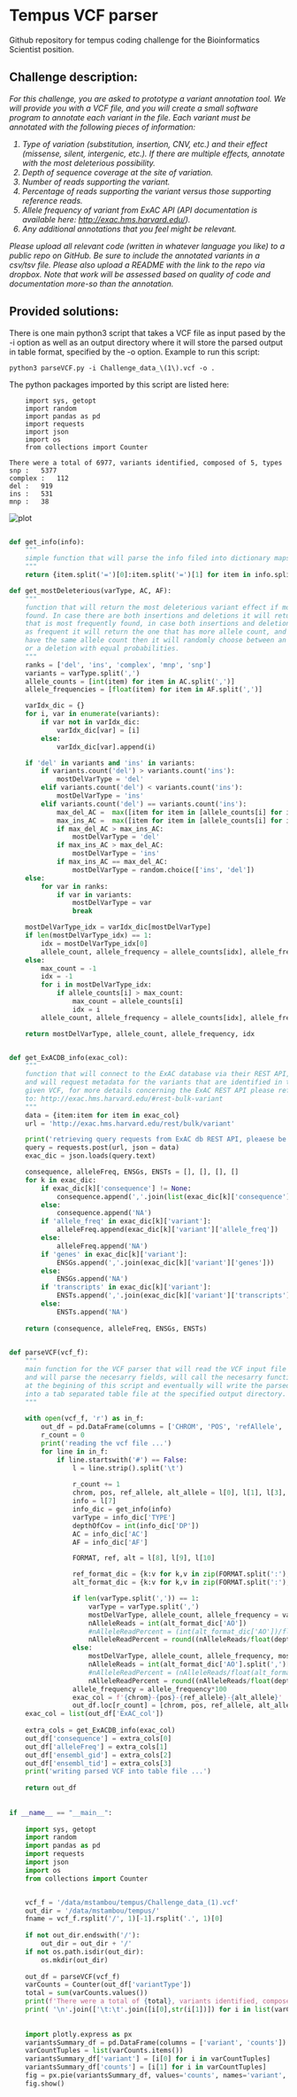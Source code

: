 # Tempus VCF parser
Github repository for tempus coding challenge for the Bioinformatics Scientist position.

## Challenge description:

<em>
For this challenge, you are asked to prototype a variant annotation tool. We will provide you with a VCF file, and you will create a small software program to annotate each variant in the file. Each variant must be annotated with the following pieces of information: 
 
1. Type of variation (substitution, insertion, CNV, etc.) and their effect (missense, silent, intergenic, etc.). If there are multiple effects, annotate with the most deleterious possibility.
2. Depth of sequence coverage at the site of variation.
3. Number of reads supporting the variant.
4. Percentage of reads supporting the variant versus those supporting reference reads.
5. Allele frequency of variant from ExAC API (API documentation is available here: http://exac.hms.harvard.edu/).
6. Any additional annotations that you feel might be relevant.
 
Please upload all relevant code (written in whatever language you like) to a public repo on GitHub. Be sure to include the annotated variants in a csv/tsv file. Please also upload a README with the link to the repo via dropbox. Note that work will be assessed based on quality of code and documentation more-so than the annotation.
</em>

## Provided solutions:

There is one main python3 script that takes a VCF file as input pased by the -i option as well as an output directory where it will store the parsed output in table format, specified by the -o option. Example to run this script:

```python3
python3 parseVCF.py -i Challenge_data_\(1\).vcf -o .
```

The python packages imported by this script are listed here:

```
    import sys, getopt
    import random
    import pandas as pd
    import requests
    import json
    import os
    from collections import Counter
```

    There were a total of 6977, variants identified, composed of 5, types
    snp	:	5377
    complex	:	112
    del	:	919
    ins	:	531
    mnp	:	38


    
![plot](variantComposition.png)


```python

def get_info(info):
    """
    simple function that will parse the info filed into dictionary maps
    """
    return {item.split('=')[0]:item.split('=')[1] for item in info.split(';')}

def get_mostDeleterious(varType, AC, AF):
    """
    function that will return the most deleterious variant effect if more than one is
    found. In case there are both insertions and deletions it will return the one 
    that is most frequently found, in case both insertions and deletions are mentioned
    as frequent it will return the one that has more allele count, and in case they 
    have the same allele count then it will randomly choose between an insertion
    or a deletion with equal probabilities.
    """        
    ranks = ['del', 'ins', 'complex', 'mnp', 'snp']
    variants = varType.split(',')
    allele_counts = [int(item) for item in AC.split(',')]
    allele_frequencies = [float(item) for item in AF.split(',')]

    varIdx_dic = {}
    for i, var in enumerate(variants):
        if var not in varIdx_dic:
            varIdx_dic[var] = [i]
        else:
            varIdx_dic[var].append(i)

    if 'del' in variants and 'ins' in variants:
        if variants.count('del') > variants.count('ins'):
            mostDelVarType = 'del'
        elif variants.count('del') < variants.count('ins'):
            mostDelVarType = 'ins'
        elif variants.count('del') == variants.count('ins'):
            max_del_AC =  max([item for item in [allele_counts[i] for i in varIdx_dic['del']] ])
            max_ins_AC =  max([item for item in [allele_counts[i] for i in varIdx_dic['del']] ])
            if max_del_AC > max_ins_AC:
                mostDelVarType = 'del'
            if max_ins_AC > max_del_AC:
                mostDelVarType = 'ins'
            if max_ins_AC == max_del_AC:
                mostDelVarType = random.choice(['ins', 'del'])
    else:
        for var in ranks:
            if var in variants:
                mostDelVarType = var
                break

    mostDelVarType_idx = varIdx_dic[mostDelVarType]
    if len(mostDelVarType_idx) == 1:
        idx = mostDelVarType_idx[0]
        allele_count, allele_frequency = allele_counts[idx], allele_frequencies[idx]
    else:
        max_count = -1
        idx = -1
        for i in mostDelVarType_idx:
            if allele_counts[i] > max_count:
                max_count = allele_counts[i]
                idx = i
        allele_count, allele_frequency = allele_counts[idx], allele_frequencies[idx]

    return mostDelVarType, allele_count, allele_frequency, idx


def get_ExACDB_info(exac_col):
    """
    function that will connect to the ExAC database via their REST API,
    and will request metadata for the variants that are identified in the 
    given VCF, for more details concerning the ExAC REST API please refer
    to: http://exac.hms.harvard.edu/#rest-bulk-variant
    """
    data = {item:item for item in exac_col}
    url = 'http://exac.hms.harvard.edu/rest/bulk/variant'

    print('retrieving query requests from ExAC db REST API, pleaese be patient ...')
    query = requests.post(url, json = data)
    exac_dic = json.loads(query.text)

    consequence, alleleFreq, ENSGs, ENSTs = [], [], [], []
    for k in exac_dic:
        if exac_dic[k]['consequence'] != None:
            consequence.append(','.join(list(exac_dic[k]['consequence'].keys())))        
        else:
            consequence.append('NA')        
        if 'allele_freq' in exac_dic[k]['variant']:
            alleleFreq.append(exac_dic[k]['variant']['allele_freq'])        
        else:
            alleleFreq.append('NA')        
        if 'genes' in exac_dic[k]['variant']:
            ENSGs.append(','.join(exac_dic[k]['variant']['genes']))        
        else:
            ENSGs.append('NA')    
        if 'transcripts' in exac_dic[k]['variant']:
            ENSTs.append(','.join(exac_dic[k]['variant']['transcripts']))        
        else:
            ENSTs.append('NA')
            
    return (consequence, alleleFreq, ENSGs, ENSTs)
    

def parseVCF(vcf_f):
    """
    main function for the VCF parser that will read the VCF input file line by line
    and will parse the necesarry fields, will call the necesarry functions predefined
    at the begining of this script and eventually will write the parsed VCF file 
    into a tab separated table file at the specified output directory.
    """
    
    with open(vcf_f, 'r') as in_f:
        out_df = pd.DataFrame(columns = ['CHROM', 'POS', 'refAllele', 'alternativeAllele', 'variantType', 'depthOfCoverage', 'nReadsVariant', 'variantReads_%', 'ExAC_col'])
        r_count = 0
        print('reading the vcf file ...')
        for line in in_f:
            if line.startswith('#') == False:
                l = line.strip().split('\t')
                
                r_count += 1
                chrom, pos, ref_allele, alt_allele = l[0], l[1], l[3], l[4]
                info = l[7]
                info_dic = get_info(info)
                varType = info_dic['TYPE']
                depthOfCov = int(info_dic['DP'])
                AC = info_dic['AC']
                AF = info_dic['AF']

                FORMAT, ref, alt = l[8], l[9], l[10]

                ref_format_dic = {k:v for k,v in zip(FORMAT.split(':'), ref.split(':'))}
                alt_format_dic = {k:v for k,v in zip(FORMAT.split(':'), alt.split(':'))}

                if len(varType.split(',')) == 1:
                    varType = varType.split(',')
                    mostDelVarType, allele_count, allele_frequency = varType[0], int(AC), float(AF)*100
                    nAlleleReads = int(alt_format_dic['AO'])
                    #nAlleleReadPercent = (int(alt_format_dic['AO'])/float(alt_format_dic['DP']))*100
                    nAlleleReadPercent = round((nAlleleReads/float(depthOfCov))*100, 3)
                else:
                    mostDelVarType, allele_count, allele_frequency, mostDelVarType_idx = get_mostDeleterious(varType, AC, AF)
                    nAlleleReads = int(alt_format_dic['AO'].split(',')[mostDelVarType_idx] )
                    #nAlleleReadPercent = (nAlleleReads/float(alt_format_dic['DP']))*100
                    nAlleleReadPercent = round((nAlleleReads/float(depthOfCov))*100, 3)
                allele_frequency = allele_frequency*100
                exac_col = f'{chrom}-{pos}-{ref_allele}-{alt_allele}'
                out_df.loc[r_count] = [chrom, pos, ref_allele, alt_allele, mostDelVarType, depthOfCov, nAlleleReads, nAlleleReadPercent, exac_col]
    exac_col = list(out_df['ExAC_col'])
    
    extra_cols = get_ExACDB_info(exac_col)
    out_df['consequence'] = extra_cols[0]
    out_df['alleleFreq'] = extra_cols[1]
    out_df['ensembl_gid'] = extra_cols[2]
    out_df['ensembl_tid'] = extra_cols[3]
    print('writing parsed VCF into table file ...')
    
    return out_df
    
    
if __name__ == "__main__":
    
    import sys, getopt
    import random
    import pandas as pd
    import requests
    import json
    import os
    from collections import Counter


    vcf_f = '/data/mstambou/tempus/Challenge_data_(1).vcf'
    out_dir = '/data/mstambou/tempus/'
    fname = vcf_f.rsplit('/', 1)[-1].rsplit('.', 1)[0]
    
    if not out_dir.endswith('/'):
        out_dir = out_dir + '/'
    if not os.path.isdir(out_dir):
        os.mkdir(out_dir)
        
    out_df = parseVCF(vcf_f)
    varCounts = Counter(out_df['variantType'])
    total = sum(varCounts.values())
    print(f'There were a total of {total}, variants identified, composed of {len(varCounts)}, types')
    print( '\n'.join(['\t:\t'.join([i[0],str(i[1])]) for i in list(varCounts.items()) ]) )
    
    
    import plotly.express as px
    variantsSummary_df = pd.DataFrame(columns = ['variant', 'counts'])
    varCountTuples = list(varCounts.items())
    variantsSummary_df['variant'] = [i[0] for i in varCountTuples]
    variantsSummary_df['counts'] = [i[1] for i in varCountTuples]
    fig = px.pie(variantsSummary_df, values='counts', names='variant', title=f'Summary of Variant compositions in the sample file {out_fname}')
    fig.show()
```

   
